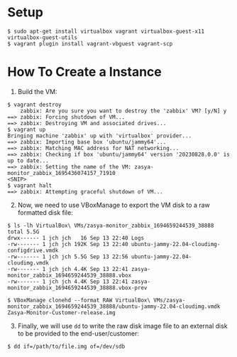 # Setup

```
$ sudo apt-get install virtualbox vagrant virtualbox-guest-x11 virtualbox-guest-utils
$ vagrant plugin install vagrant-vbguest vagrant-scp
```

# How To Create a Instance

1. Build the VM:

```
$ vagrant destroy 
    zabbix: Are you sure you want to destroy the 'zabbix' VM? [y/N] y
==> zabbix: Forcing shutdown of VM...
==> zabbix: Destroying VM and associated drives...
$ vagrant up 
Bringing machine 'zabbix' up with 'virtualbox' provider...
==> zabbix: Importing base box 'ubuntu/jammy64'...
==> zabbix: Matching MAC address for NAT networking...
==> zabbix: Checking if box 'ubuntu/jammy64' version '20230828.0.0' is up to date...
==> zabbix: Setting the name of the VM: zasya-monitor_zabbix_1695436074157_71910
<SNIP>
$ vagrant halt
==> zabbix: Attempting graceful shutdown of VM...
```

2. Now, we need to use VBoxManage to export the VM disk to a raw formatted disk file:

```
$ ls -lh VirtualBox\ VMs/zasya-monitor_zabbix_1694659244539_38888
total 5.5G
drwx------ 1 jch jch   16 Sep 13 22:40 Logs
-rw------- 1 jch jch 192K Sep 13 22:40 ubuntu-jammy-22.04-cloudimg-configdrive.vmdk
-rw------- 1 jch jch 5.5G Sep 13 22:56 ubuntu-jammy-22.04-cloudimg.vmdk
-rw------- 1 jch jch 4.4K Sep 13 22:41 zasya-monitor_zabbix_1694659244539_38888.vbox
-rw------- 1 jch jch 4.4K Sep 13 22:41 zasya-monitor_zabbix_1694659244539_38888.vbox-prev

$ VBoxManage clonehd --format RAW VirtualBox\ VMs/zasya-monitor_zabbix_1694659244539_38888/ubuntu-jammy-22.04-cloudimg.vmdk Zasya-Monitor-Customer-release.img
```

3. Finally, we will use `dd` to write the raw disk image file to an external disk to be provided to the end-user/customer:

```
$ dd if=/path/to/file.img of=/dev/sdb
```
